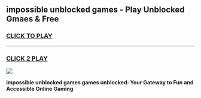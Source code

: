 
## impossible unblocked games - Play Unblocked Gmaes & Free
<h3>
<a href="https://news.freeplayer.one?title=impossible_unblocked_games&ref=23F">CLICK TO PLAY</a></h3>
<hr>

<h3>
<a href="https://news.freeplayer.one?title=impossible_unblocked_games&ref=23F">CLICK 2 PLAY</a>
  
</h3>

<a href="https://news.freeplayer.one?title=impossible_unblocked_games&ref=23F/"><img src="https://clearcache.store/games.png"></a>


**impossible unblocked games games unblocked: Your Gateway to Fun and Accessible Online Gaming**
